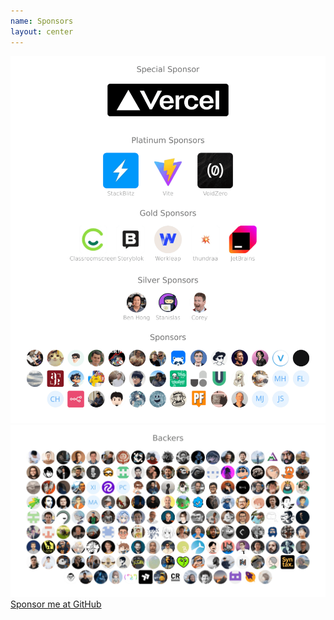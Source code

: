 ```yaml
---
name: Sponsors
layout: center
---
```


<div class="grid grid-cols-2 gap-4 items-center h-100">
  <div class="object-contain h-full of-hidden">
    <img class="max-h-full" src="https://github.com/antfu/static/blob/master/sponsors.part1.png?raw=true" />
  </div>
  <div class="object-contain h-full of-hidden">
    <img class="max-h-full" src="https://github.com/antfu/static/blob/master/sponsors.part2.png?raw=true" />
  </div>
</div>

<div class="text-center text-xs mt-2">
  <a 
    class="bg-pink6 hover:bg-pink7 px4 py1.5 rounded-full border-none! shadow inline-flex items-center gap1" 
    href="https://github.com/sponsors/antfu" target="_blank">
    <div class="i-carbon-favorite-filled inline-block"></div>
    <div class="inline-block translate-y-0.3">Sponsor me at GitHub</div>
  </a>
</div>
